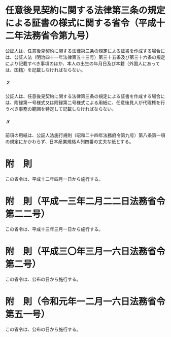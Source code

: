 # 任意後見契約に関する法律第三条の規定による証書の様式に関する省令（平成十二年法務省令第九号）
公証人は、任意後見契約に関する法律第三条の規定による証書を作成する場合には、公証人法（明治四十一年法律第五十三号）第三十五条及び第三十六条の規定により記載すべき事項のほか、本人の出生の年月日及び本籍（外国人にあっては、国籍）を記載しなければならない。
##### ２
公証人は、任意後見契約に関する法律第三条の規定による証書を作成する場合には、附録第一号様式又は附録第二号様式による用紙に、任意後見人が代理権を行うべき事務の範囲を特定して記載しなければならない。
##### ３
前項の用紙は、公証人法施行規則（昭和二十四年法務府令第九号）第八条第一項の規定にかかわらず、日本産業規格Ａ列四番の丈夫な紙とする。
# 附　則
この省令は、平成十二年四月一日から施行する。
# 附　則（平成一三年二月二二日法務省令第二二号）
この省令は、平成十三年三月一日から施行する。
# 附　則（平成三〇年三月一六日法務省令第二号）
この省令は、公布の日から施行する。
# 附　則（令和元年一二月一六日法務省令第五一号）
この省令は、公布の日から施行する。
